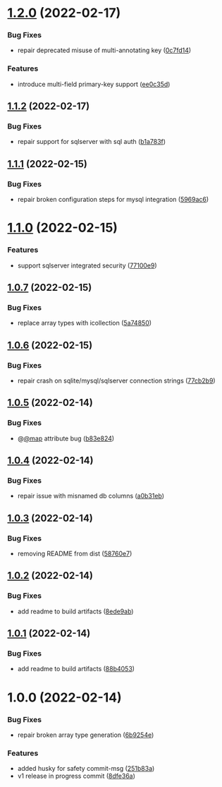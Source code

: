 # [1.2.0](https://github.com/iiian/prisma-generator-entityframework/compare/v1.1.2...v1.2.0) (2022-02-17)


### Bug Fixes

* repair deprecated misuse of multi-annotating key ([0c7fd14](https://github.com/iiian/prisma-generator-entityframework/commit/0c7fd14db9c8661e11ba9265e6a65a9454c4bbf8))


### Features

* introduce multi-field primary-key support ([ee0c35d](https://github.com/iiian/prisma-generator-entityframework/commit/ee0c35db39b26dcae4f29f1f9371728735d347e8))

## [1.1.2](https://github.com/iiian/prisma-generator-entityframework/compare/v1.1.1...v1.1.2) (2022-02-17)


### Bug Fixes

* repair support for sqlserver with sql auth ([b1a783f](https://github.com/iiian/prisma-generator-entityframework/commit/b1a783fd6228fd23e56765ec83b12d9247a12466))

## [1.1.1](https://github.com/iiian/prisma-generator-entityframework/compare/v1.1.0...v1.1.1) (2022-02-15)


### Bug Fixes

* repair broken configuration steps for mysql integration ([5969ac6](https://github.com/iiian/prisma-generator-entityframework/commit/5969ac62d7df4e321a6c7abe50a22b96675b05ff))

# [1.1.0](https://github.com/iiian/prisma-generator-entityframework/compare/v1.0.7...v1.1.0) (2022-02-15)


### Features

* support sqlserver integrated security ([77100e9](https://github.com/iiian/prisma-generator-entityframework/commit/77100e995be56e2315575be0913b5416f52e26df))

## [1.0.7](https://github.com/iiian/prisma-generator-entityframework/compare/v1.0.6...v1.0.7) (2022-02-15)


### Bug Fixes

* replace array types with icollection ([5a74850](https://github.com/iiian/prisma-generator-entityframework/commit/5a748507658b269698af72e68cc4a56fa559fc45))

## [1.0.6](https://github.com/iiian/prisma-generator-entityframework/compare/v1.0.5...v1.0.6) (2022-02-15)


### Bug Fixes

* repair crash on sqlite/mysql/sqlserver connection strings ([77cb2b9](https://github.com/iiian/prisma-generator-entityframework/commit/77cb2b9e5291c47c736aa78b705f6415fa0aea59))

## [1.0.5](https://github.com/iiian/prisma-generator-entityframework/compare/v1.0.4...v1.0.5) (2022-02-14)


### Bug Fixes

* @[@map](https://github.com/map) attribute bug ([b83e824](https://github.com/iiian/prisma-generator-entityframework/commit/b83e8242ad64ad7e217f55612dbedf1247bda6a8))

## [1.0.4](https://github.com/iiian/prisma-generator-entityframework/compare/v1.0.3...v1.0.4) (2022-02-14)


### Bug Fixes

* repair issue with misnamed db columns ([a0b31eb](https://github.com/iiian/prisma-generator-entityframework/commit/a0b31ebdcb9a72cc5eab79677a38c12977cef1a9))

## [1.0.3](https://github.com/iiian/prisma-generator-entityframework/compare/v1.0.2...v1.0.3) (2022-02-14)


### Bug Fixes

* removing README from dist ([58760e7](https://github.com/iiian/prisma-generator-entityframework/commit/58760e75464f024ecdd9ca5f9f34b8482cd47848))

## [1.0.2](https://github.com/iiian/prisma-generator-entityframework/compare/v1.0.1...v1.0.2) (2022-02-14)


### Bug Fixes

* add readme to build artifacts ([8ede9ab](https://github.com/iiian/prisma-generator-entityframework/commit/8ede9ab42c36f11b9b90a8b72d34e2dd13a6b23b))

## [1.0.1](https://github.com/iiian/prisma-generator-entityframework/compare/v1.0.0...v1.0.1) (2022-02-14)


### Bug Fixes

* add readme to build artifacts ([88b4053](https://github.com/iiian/prisma-generator-entityframework/commit/88b4053a11ea555add81f9d063518fe31421e4df))

# 1.0.0 (2022-02-14)


### Bug Fixes

* repair broken array type generation ([6b9254e](https://github.com/iiian/prisma-generator-entityframework/commit/6b9254ec99f0b95b92185a9badbc2e3654b8d540))


### Features

* added husky for safety commit-msg ([251b83a](https://github.com/iiian/prisma-generator-entityframework/commit/251b83a8ea1655cf0fb3d1247d95ec3ad81429ab))
* v1 release in progress commit ([8dfe36a](https://github.com/iiian/prisma-generator-entityframework/commit/8dfe36ac5c742c4151fca7f2fb94bb12b04f7bb5))
